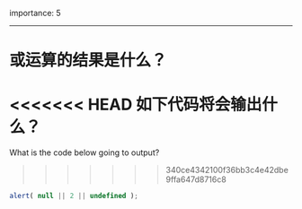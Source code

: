 importance: 5

---

# 或运算的结果是什么？

<<<<<<< HEAD
如下代码将会输出什么？
=======
What is the code below going to output?
>>>>>>> 340ce4342100f36bb3c4e42dbe9ffa647d8716c8

```js
alert( null || 2 || undefined );
```

